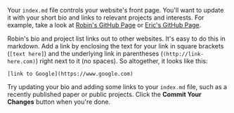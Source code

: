 Your `index.md` file controls your website's front page.  You'll want to update it with your short bio and links to relevant projects and interests.  For example, take a look at [Robin's GitHub Page](https://rchampieux.github.io/) or [Eric's GitHub Page](https://ericearl.github.io/).

Robin's bio and project list links out to other websites.  It's easy to do this in markdown.  Add a link by enclosing the text for your link in square brackets (`[text here]`) and the underlying link in parentheses (`(http://link-here.com)`) right next to it (no spaces). So altogether, it looks like this:

```
[link to Google](https://www.google.com)
```

Try updating your bio and adding some links to your `index.md` file, such as a recently published paper or public projects.  Click the **Commit Your Changes** button when you're done.
